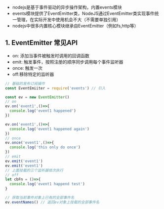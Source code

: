 - nodejs是基于事件驱动的异步操作架构，内置events模块
- events模块提供了EventEmitter类，NodeJS通过EventEmitter类实现事件统一管理，在实际开发中使用机会不大（不需要单独引用）
- nodejs中很多内置核心模块继承自EventEmitter（例如fs,http等）

## 1. EventEmitter 常见API

- on: 添加当事件被触发时调用的回调函数
- emit: 触发事件，按照注册的顺序同步调用每个事件监听器
- once: 触发一次
- off:移除特定的监听器

```javascript
// 基础的发布订阅操作
const EventEmiiter = require('events') // 引入

const ev = new EventEmitter()
// on
ev.on('event1',()=>{
  console.log('event1 happened')
})

ev.on('event1',()=>{
  console.log('event1 happened again')
})
// once
ev.once('event1',()=>{
  console.log('this only do once')
})
// emit
ev.emit('event1')
ev.emit('event1')
// 上面挂载的三个监听器依次执行
// off
let cbFn = ()=>{
  console.log('event1 happend test')
}

// 获取当前事件对象上已有的全部事件名
ev.eventNames() // 返回ev对象上挂载的全部事件名

```